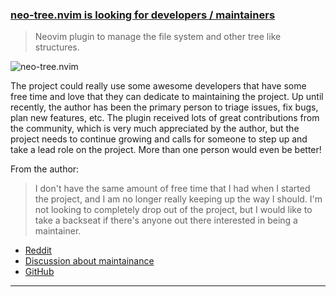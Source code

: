 <h3 id="help-neo-tree.nvim">
  <a href="#help-neo-tree.nvim">
    <span class="icon-text">
      <span class="icon">
        <i class="fa-solid fa-handshake-angle"></i>
      </span>
      <span>neo-tree.nvim is looking for developers / maintainers</span>
    </span>
  </a>
</h3>

> Neovim plugin to manage the file system and other tree like structures. 

![neo-tree.nvim](https://user-images.githubusercontent.com/506592/215451119-544dbe6f-b1a2-4e4a-a4b3-66a979986c42.png)

The project could really use some awesome developers that have some free time and love that they can dedicate to 
maintaining the project. Up until recently, the author has been the primary person to triage issues, fix bugs, plan new 
features, etc. The plugin received lots of great contributions from the community, which is very much appreciated by
the author, but the project needs to continue growing and calls for someone to step up and take a lead role on the 
project. More than one person would even be better!

From the author:

> I don't have the same amount of free time that I had when I started the project, and I am no longer really keeping up 
> the way I should. I'm not looking to completely drop out of the project, but I would like to take a backseat if 
> there's anyone out there interested in being a maintainer.

- [Reddit](https://www.reddit.com/r/neovim/comments/10lj5g3/help_wanted_on_neotree_project/)
- [Discussion about maintainance](https://github.com/nvim-neo-tree/neo-tree.nvim/discussions/704)
- [GitHub](https://github.com/nvim-neo-tree/neo-tree.nvim)

---
